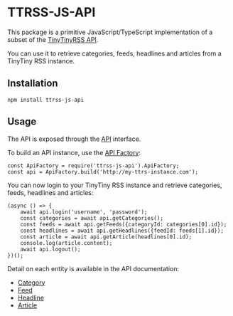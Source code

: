 # TTRSS-JS-API
This package is a primitive JavaScript/TypeScript implementation of a
subset of the
[TinyTinyRSS API](https://git.tt-rss.org/git/tt-rss/wiki/ApiReference).

You can use it to retrieve categories, feeds, headlines and articles
from a TinyTiny RSS instance.

## Installation

    npm install ttrss-js-api

## Usage
The API is exposed through the [API](./docs/interfaces/api.md)
interface.

To build an API instance, use the
[API Factory](./docs/classes/apifactory.md):

    const ApiFactory = require('ttrss-js-api').ApiFactory;
    const api = ApiFactory.build('http://my-ttrs-instance.com');

You can now login to your TinyTiny RSS instance and retrieve categories,
feeds, headlines and articles:

    (async () => {
        await api.login('username', 'password');
        const categories = await api.getCategories();
        const feeds = await api.getFeeds({categoryId: categories[0].id});
        const headlines = await api.getHeadlines({feedId: feeds[1].id});
        const article = await api.getArticle(headlines[0].id);
        console.log(article.content);
        await api.logout();
    })();

Detail on each entity is available in the API documentation:

- [Category](./docs/classes/category.md)
- [Feed](./docs/classes/feed.md)
- [Headline](./docs/classes/headline.md)
- [Article](./docs/classes/article.md)
